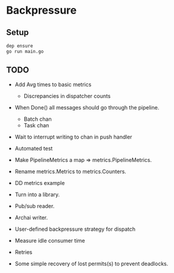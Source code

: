 # Backpressure

## Setup

```bash
dep ensure
go run main.go
```


## TODO

- Add Avg times to basic metrics
  - Discrepancies in dispatcher counts
- When Done() all messages should go through the pipeline.
  + Batch chan
  - Task chan
- Wait to interrupt writing to chan in push handler
- Automated test
- Make PipelineMetrics a map => metrics.PipelineMetrics.
- Rename metrics.Metrics to metrics.Counters.

- DD metrics example
- Turn into a library.
- Pub/sub reader.
- Archai writer.

- User-defined backpressure strategy for dispatch
- Measure idle consumer time
- Retries
- Some simple recovery of lost permits(s) to prevent deadlocks.
